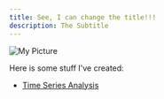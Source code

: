```yaml
---
title: See, I can change the title!!!
description: The Subtitle
---
```

![My Picture](mypicture.jpg)

Here is some stuff I've created:
- [Time Series Analysis](/timeseries/index.md)
